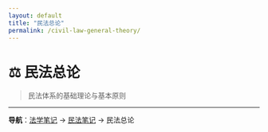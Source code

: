 ```yaml
---
layout: default
title: "民法总论"
permalink: /civil-law-general-theory/
---
```


# ⚖️ 民法总论
> 民法体系的基础理论与基本原则

---

**导航**：[法学笔记](/legal-notes/) → [民法笔记](/civil-law/) → 民法总论
